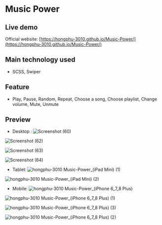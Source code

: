 # Music Power

## Live demo

Official website: [https://hongphu-3010.github.io/Music-Power/](https://hongphu-3010.github.io/Music-Power/)

## Main technology used

- SCSS, Swiper

## Feature

- Play, Pause, Random, Repeat, Choose a song, Choose playlist, Change volume, Mute, Unmute

## Preview

- Desktop :
![Screenshot (60)](https://user-images.githubusercontent.com/107449460/198829438-dd13103f-4d4f-4ba2-a8f7-61e9d364a016.png)

![Screenshot (62)](https://user-images.githubusercontent.com/107449460/198829449-88e7682d-9a9f-4e4f-b12c-dbb93388bb4c.png)

![Screenshot (63)](https://user-images.githubusercontent.com/107449460/198829455-b6896374-c14e-4c66-9e92-104a3fc0ac2b.png)

![Screenshot (64)](https://user-images.githubusercontent.com/107449460/198829462-88df4b76-2a34-40ca-a927-fd116055cb3d.png)



- Tablet:
![hongphu-3010 Music-Power_(iPad Mini) (1)](https://user-images.githubusercontent.com/107449460/198830015-6e6bef6d-ebd2-4815-b3bb-7d1d0cd221b7.png)

![hongphu-3010 Music-Power_(iPad Mini) (2)](https://user-images.githubusercontent.com/107449460/198830025-273d71bd-4cde-468f-9e7b-9b7dae113fdb.png)



- Mobile:
![hongphu-3010 Music-Power_(iPhone 6_7_8 Plus)](https://user-images.githubusercontent.com/107449460/198830055-218dd180-82aa-4a59-9067-d0c5593408c9.png)

![hongphu-3010 Music-Power_(iPhone 6_7_8 Plus) (1)](https://user-images.githubusercontent.com/107449460/198830066-f3504064-aee6-495a-afc9-6f3ddeb783ec.png)

![hongphu-3010 Music-Power_(iPhone 6_7_8 Plus) (3)](https://user-images.githubusercontent.com/107449460/198830070-da92ba99-f49b-44ac-912b-60f62fbd2475.png)

![hongphu-3010 Music-Power_(iPhone 6_7_8 Plus) (2)](https://user-images.githubusercontent.com/107449460/198830074-3330d7a7-c785-4309-9548-d2fac7311968.png)
